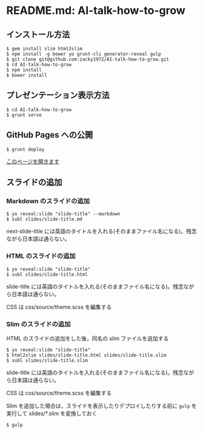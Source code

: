 # README.md: AI-talk-how-to-grow

## インストール方法

```
$ gem install slim html2slim
$ npm install -g bower yo grunt-cli generator-reveal gulp
$ git clone git@github.com:zacky1972/AI-talk-how-to-grow.git
$ cd AI-talk-how-to-grow
$ npm install
$ bower install
```

## プレゼンテーション表示方法

```
$ cd AI-talk-how-to-grow
$ grunt serve
```

## GitHub Pages への公開

```
$ grunt deploy
```

[このページを開きます](https://zacky1972.github.io/AI-talk-AUGM/)

## スライドの追加

### Markdown のスライドの追加

```
$ yo reveal:slide "slide-title" --markdown
$ subl slides/slide-title.md
```

next-slide-title には英語のタイトルを入れる(そのままファイル名になる)。残念ながら日本語は通らない。

### HTML のスライドの追加

```
$ yo reveal:slide "slide-title"
$ subl slides/slide-title.html
```

slide-title には英語のタイトルを入れる(そのままファイル名になる)。残念ながら日本語は通らない。

CSS は css/source/theme.scss を編集する

### Slim のスライドの追加

HTML のスライドの追加をした後，同名の slim ファイルを追加する

```
$ yo reveal:slide "slide-title"
$ html2slim slides/slide-title.html slides/slide-title.slim
$ subl slides/slide-title.slim
```

slide-title には英語のタイトルを入れる(そのままファイル名になる)。残念ながら日本語は通らない。

CSS は css/source/theme.scss を編集する

Slim を追加した場合は，スライドを表示したりデプロイしたりする前に `gulp` を実行して slides/\*.slim を変換しておく

```
$ gulp
```
